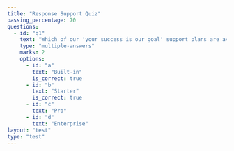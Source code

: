```yaml
---
title: "Response Support Quiz"
passing_percentage: 70
questions:
  - id: "q1"
    text: "Which of our 'your success is our goal' support plans are available right now:"
    type: "multiple-answers"
    marks: 2
    options:
      - id: "a"
        text: "Built-in"
        is_correct: true
      - id: "b"
        text: "Starter"
        is_correct: true
      - id: "c"
        text: "Pro"
      - id: "d"
        text: "Enterprise"
layout: "test"
type: "test"
---
```

